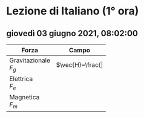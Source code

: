 

# Lezione di Italiano (1° ora)

## giovedì 03 giugno 2021, 08:02:00




|Forza|Campo|
|---|---|
|Gravitazionale<br/>$F_{g}$|$\vec{H}=\frac{\|
|Elettrica<br />$F_{e}$||
|Magnetica<br />$F_{m}$|
<!--stackedit_data:
eyJoaXN0b3J5IjpbLTEzNTIzNTU1MDddfQ==
-->